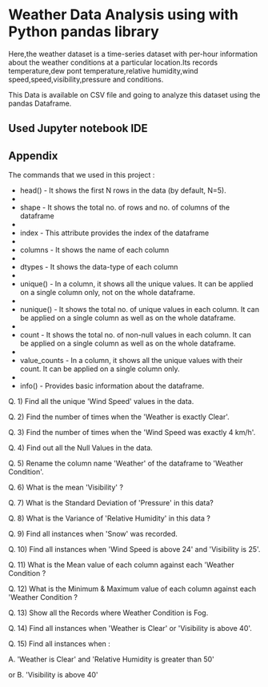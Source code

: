 
# Weather Data Analysis using with Python pandas library

Here,the weather dataset is a time-series dataset with per-hour information about the weather conditions at a particular location.Its records temperature,dew pont temperature,relative humidity,wind speed,speed,visibility,pressure and conditions.

This Data is available on CSV file and going to analyze this dataset using the pandas Dataframe.

## Used Jupyter notebook IDE

## Appendix

The commands that we used in this project :

* head() - It shows the first N rows in the data (by default, N=5).
* 
* shape - It shows the total no. of rows and no. of columns of the dataframe
* 
* index - This attribute provides the index of the dataframe
* 
* columns - It shows the name of each column
* 
* dtypes - It shows the data-type of each column
* 
* unique() - In a column, it shows all the unique values. It can be applied on a single column only, not on the whole dataframe.
* 
* nunique() - It shows the total no. of unique values in each column. It can be applied on a single column as well as on the whole dataframe.
* 
* count - It shows the total no. of non-null values in each column. It can be applied on a single column as well as on the whole dataframe.
* 
* value_counts - In a column, it shows all the unique values with their count. It can be applied on a single column only.
* 
* info() - Provides basic information about the dataframe.


Q. 1)  Find all the unique 'Wind Speed' values in the data.

Q. 2) Find the number of times when the 'Weather is exactly Clear'.

Q. 3) Find the number of times when the 'Wind Speed was exactly 4 km/h'.

Q. 4) Find out all the Null Values in the data.

Q. 5) Rename the column name 'Weather' of the dataframe to 'Weather Condition'.

Q. 6) What is the mean 'Visibility' ?

Q. 7) What is the Standard Deviation of 'Pressure'  in this data?

Q. 8) What is the Variance of 'Relative Humidity' in this data ?

Q. 9) Find all instances when 'Snow' was recorded.

Q. 10) Find all instances when 'Wind Speed is above 24' and 'Visibility is 25'.

Q. 11) What is the Mean value of each column against each 'Weather Condition ?

Q. 12) What is the Minimum & Maximum value of each column against each 'Weather Condition ?

Q. 13) Show all the Records where Weather Condition is Fog.

Q. 14) Find all instances when 'Weather is Clear' or 'Visibility is above 40'.

Q. 15) Find all instances when :

A. 'Weather is Clear' and 'Relative Humidity is greater than 50'

or
B. 'Visibility is above 40'

